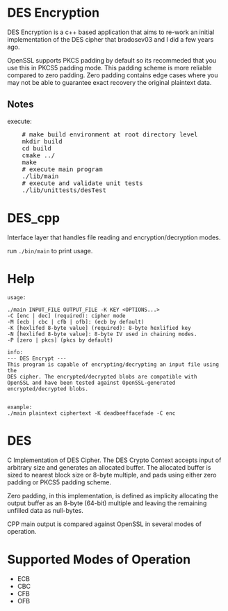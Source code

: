 # DES Encryption

DES Encryption is a c++ based application that aims to re-work an initial implementation of the DES cipher that bradosev03 and I did a few years ago. 

OpenSSL supports PKCS padding by default so its recommeded that you use this in PKCS5 padding mode. This padding scheme is more reliable compared to zero padding. Zero padding contains edge cases where you may not be able to guarantee exact recovery the original plaintext data.

## Notes
execute:
<pre>
    # make build environment at root directory level
    mkdir build
    cd build
    cmake ../
    make
    # execute main program
    ./lib/main
    # execute and validate unit tests
    ./lib/unittests/desTest
</pre>


# DES_cpp
Interface layer that handles file reading and encryption/decryption modes.

run ```./bin/main``` to print usage.

# Help
```
usage:

./main INPUT_FILE OUTPUT_FILE -K KEY <OPTIONS...>
-C [enc | dec] (required): cipher mode
-M [ecb | cbc | cfb | ofb]: (ecb by default)
-K [hexlifed 8-byte value] (required): 8-byte hexlified key
-N [hexlifed 8-byte value]: 8-byte IV used in chaining modes.
-P [zero | pkcs] (pkcs by default)

info:
--- DES Encrypt ---
This program is capable of encrypting/decrypting an input file using the
DES cipher. The encrypted/decrypted blobs are compatible with
OpenSSL and have been tested against OpenSSL-generated
encrypted/decrypted blobs.


example:
./main plaintext ciphertext -K deadbeeffacefade -C enc
```

# DES
C Implementation of DES Cipher. The DES Crypto Context accepts input of arbitrary size and generates an allocated buffer. The allocated buffer is sized to nearest block size or 8-byte multiple, and pads using either zero padding or PKCS5 padding scheme.

Zero padding, in this implementation, is defined as implicity allocating the output buffer as an 8-byte (64-bit) multiple and leaving the remaining unfilled data as null-bytes.

CPP main output is compared against OpenSSL in several modes of operation.

# Supported Modes of Operation
* ECB
* CBC
* CFB
* OFB
